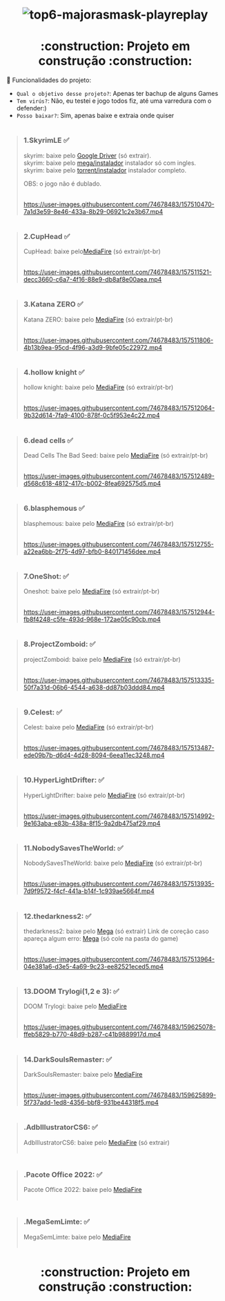 ### <h1 align="center">![top6-majorasmask-playreplay](https://user-images.githubusercontent.com/74678483/159605466-3468b37e-28bc-4dc3-b210-9cad32c79492.jpg)</h1>

<h1 align="center">:construction: Projeto em construção :construction:</h1>

:hammer: Funcionalidades do projeto:

- `Qual o objetivo desse projeto?`: Apenas ter bachup de alguns Games
- `Tem virús?`: Não, eu testei e jogo todos fiz, até uma varredura com o defender:)
- `Posso baixar?`: Sim, apenas baixe e extraia onde quiser 

#

>### 1.SkyrimLE ✅
>skyrim: baixe pelo <a href="https://seulink.online/paraVcsSkyrimLEMHB">Google Driver</a> (só extrair). <br> 
 skyrim: baixe pelo <a href="https://mega.nz/file/j59wlYLa#FoR2Ke0UmJpvnA2TJg7MoAi2q0WbJ6SRUE0jt5a_xbQ ">mega/instalador</a> instalador só com ingles.  
 skyrim: baixe pelo <a href="https://seulink.digital/paraVcsTorrentSkyrimLEMHB">torrent/instalador</a> instalador completo.
>
>OBS: o jogo não é dublado.
> <br><br>
> 
>https://user-images.githubusercontent.com/74678483/157510470-7a1d3e59-8e46-433a-8b29-06921c2e3b67.mp4
># 

>#
>### 2.CupHead ✅
>CupHead: baixe pelo<a href="https://fir3.net/paravocesCupHeadMHB">MediaFire</a> (só extrair/pt-br)
> <br><br>
>
>https://user-images.githubusercontent.com/74678483/157511521-decc3660-c6a7-4f16-88e9-db8af8e00aea.mp4
># 

>#
>### 3.Katana ZERO ✅
>Katana ZERO: baixe pelo <a href="https://seulink.online/paraVcsKatanaZeroMHB">MediaFire</a> (só extrair/pt-br)
><br><br>
>
>https://user-images.githubusercontent.com/74678483/157511806-4b13b9ea-95cd-4f96-a3d9-9bfe05c22972.mp4
># 

>#
>### 4.hollow knight ✅
>hollow knight: baixe pelo <a href="https://seulink.online/paraVcsHollowKnightMHB">MediaFire</a> (só extrair/pt-br)
><br><br>
>
>https://user-images.githubusercontent.com/74678483/157512064-9b32d614-7fa9-4100-878f-0c5f953e4c22.mp4
># 

>#
>### 6.dead cells ✅
>Dead Cells The Bad Seed: baixe pelo <a href="https://seulink.online/paraVcsDeadCellsMHB">MediaFire</a> (só extrair/pt-br)
><br><br>
>
>https://user-images.githubusercontent.com/74678483/157512489-d568c618-4812-417c-b002-8fea692575d5.mp4
>#
 
>#
>### 6.blasphemous ✅
>blasphemous: baixe pelo <a href="https://seulink.online/paraVcsBlasphemousMHB">MediaFire</a> (só extrair/pt-br)
><br><br>
>
>https://user-images.githubusercontent.com/74678483/157512755-a22ea6bb-2f75-4d97-bfb0-840171456dee.mp4
># 

>#
>### 7.OneShot: ✅
>Oneshot: baixe pelo <a href="https://seulink.online/paraVcsOneShoMHB">MediaFire</a> (só extrair/pt-br)
><br><br>
>
>https://user-images.githubusercontent.com/74678483/157512944-fb8f4248-c5fe-493d-968e-172ae05c90cb.mp4
># 

>#
>### 8.ProjectZomboid: ✅
>projectZomboid: baixe pelo <a href="https://seulink.online/paravcsProjectZombiodMHB">MediaFire</a> (só extrair/pt-br)
><br><br>
>
>https://user-images.githubusercontent.com/74678483/157513335-50f7a31d-06b6-4544-a638-dd87b03ddd84.mp4
># 

>#
>### 9.Celest: ✅ 
>Celest: baixe pelo <a href="https://seulink.online/paraVcsCelestev1_4MHB">MediaFire</a> (só extrair/pt-br)
><br><br>
>
>https://user-images.githubusercontent.com/74678483/157513487-ede09b7b-d6d4-4d28-8094-6eea11ec3248.mp4
># 

>#
>### 10.HyperLightDrifter: ✅ 
>HyperLightDrifter: baixe pelo <a href="https://seulink.online/paraVcsHyperLightDrifterMHB">MediaFire</a> (só extrair/pt-br)
><br><br>
>
>https://user-images.githubusercontent.com/74678483/157514992-9e163aba-e83b-438a-8f15-9a2db475af29.mp4
># 

>#
>### 11.NobodySavesTheWorld: ✅ 
>NobodySavesTheWorld: baixe pelo <a href="https://seulink.online/paraVcsNobodySavesTtheWorldMHB">MediaFire</a> (só extrair/pt-br)
><br><br>
>
>https://user-images.githubusercontent.com/74678483/157513935-7d9f9572-f4cf-441a-b14f-1c939ae5664f.mp4
># 

>#
>### 12.thedarkness2: ✅ 
>thedarkness2: baixe pelo <a href="https://seulink.digital/paraVcsthedarkness2MHB">Mega</a> (só extrair)
>Link de coreção caso apareça algum erro: <a href="https://seulink.online/paraVcsTDNresolvidoMHB">Mega</a> (só cole na pasta do game)
><br><br>
>
>https://user-images.githubusercontent.com/74678483/157513964-04e381a6-d3e5-4a69-9c23-ee82521eced5.mp4
># 

>### 13.DOOM Trylogi(1,2 e 3): ✅ 
>DOOM Trylogi: baixe pelo <a href="https://seulink.digital/paraVcsDOOMTrylogitMHB">MediaFire</a>
><br><br>
>
>https://user-images.githubusercontent.com/74678483/159625078-ffeb5829-b770-48d9-b287-c41b9889917d.mp4
># 

>#
>### 14.DarkSoulsRemaster: ✅ 
>DarkSoulsRemaster: baixe pelo <a href="https://seulink.digital/paraVcsDarkSoulsRemastMHB">MediaFire</a>
><br><br>
>
>https://user-images.githubusercontent.com/74678483/159625899-5f737add-1ed8-4356-bbf8-931be44318f5.mp4
># 

>#
>### .AdbIllustratorCS6: ✅ 
>AdbIllustratorCS6: baixe pelo <a href="https://seulink.online/paraVcsllustratorCS6MHB">MediaFire</a> (só extrair)
><br><br>
>
># 

>#
>### .Pacote Office 2022: ✅ 
>Pacote Office 2022: baixe pelo <a href="https://seulink.digital/paraVcsOffice2k22MHB">MediaFire</a>
><br><br>
>
># 

>#
>### .MegaSemLimte: ✅ 
>MegaSemLimte: baixe pelo <a href="https://seulink.online/paraVcsMegaSemLimiteMHB ">MediaFire</a>
><br><br>
>
># 

<h1 align="center">:construction: Projeto em construção :construction:</h1>
